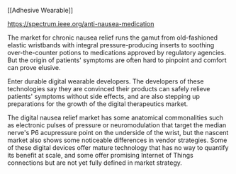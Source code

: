 [[Adhesive Wearable]]

https://spectrum.ieee.org/anti-nausea-medication

The market for chronic nausea relief runs the gamut from old-fashioned elastic wristbands with integral pressure-producing inserts to soothing over-the-counter potions to medications approved by regulatory agencies. But the origin of patients' symptoms are often hard to pinpoint and comfort can prove elusive.

Enter durable digital wearable developers. The developers of these technologies say they are convinced their products can safely relieve patients' symptoms without side effects, and are also stepping up preparations for the growth of the digital therapeutics market.

The digital nausea relief market has some anatomical commonalities such as electronic pulses of pressure or neuromodulation that target the median nerve's P6 acupressure point on the underside of the wrist, but the nascent market also shows some noticeable differences in vendor strategies. Some of these digital devices offer mature technology that has no way to quantify its benefit at scale, and some offer promising Internet of Things connections but are not yet fully defined in market strategy.